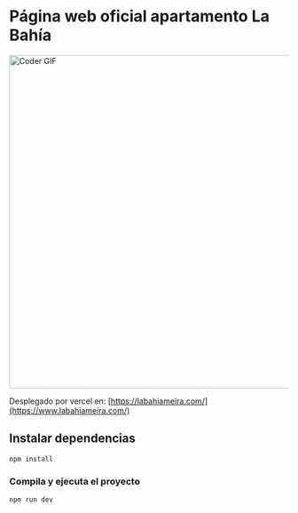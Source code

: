 
# Página web oficial apartamento La Bahía

<img align="center" alt="Coder GIF" src="https://3.bp.blogspot.com/-KFp7rH842JI/VjVXcMssLdI/AAAAAAAAHdI/FeW3YKzQVdc/s800/P9080010.JPG" width="1000px" height="600px"/>

Desplegado por vercel en:
[https://labahiameira.com/](https://www.labahiameira.com/)

## Instalar dependencias
```
npm install
```

### Compila y ejecuta el proyecto
```
npm run dev
```



